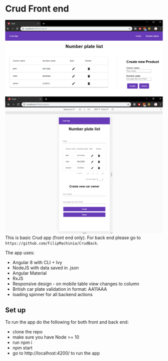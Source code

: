 # Crud Front end
![image](src/assets/screen.png)
![image](src/assets/screen2.png)
This is basic Crud app (front end only). For back end please go to `https://github.com/FilipMachinia/CrudBack`.

The app uses:
* Angular 8 with CLI + Ivy 
* NodeJS with data saved in .json
* Angular Material
* RxJS
* Responsive design - on mobile table view changes to column
* British car plate validation in format: AA11AAA
* loading spinner for all backend actions

## Set up
To run the app do the following for both front and back end:
* clone the repo
* make sure you have Node >= 10
* run npm i 
* npm start
* go to  http://localhost:4200/ to run the app
